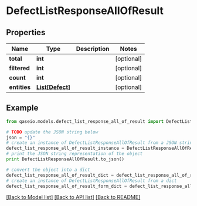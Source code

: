 # DefectListResponseAllOfResult


## Properties

Name | Type | Description | Notes
------------ | ------------- | ------------- | -------------
**total** | **int** |  | [optional] 
**filtered** | **int** |  | [optional] 
**count** | **int** |  | [optional] 
**entities** | [**List[Defect]**](Defect.md) |  | [optional] 

## Example

```python
from qaseio.models.defect_list_response_all_of_result import DefectListResponseAllOfResult

# TODO update the JSON string below
json = "{}"
# create an instance of DefectListResponseAllOfResult from a JSON string
defect_list_response_all_of_result_instance = DefectListResponseAllOfResult.from_json(json)
# print the JSON string representation of the object
print DefectListResponseAllOfResult.to_json()

# convert the object into a dict
defect_list_response_all_of_result_dict = defect_list_response_all_of_result_instance.to_dict()
# create an instance of DefectListResponseAllOfResult from a dict
defect_list_response_all_of_result_form_dict = defect_list_response_all_of_result.from_dict(defect_list_response_all_of_result_dict)
```
[[Back to Model list]](../README.md#documentation-for-models) [[Back to API list]](../README.md#documentation-for-api-endpoints) [[Back to README]](../README.md)


